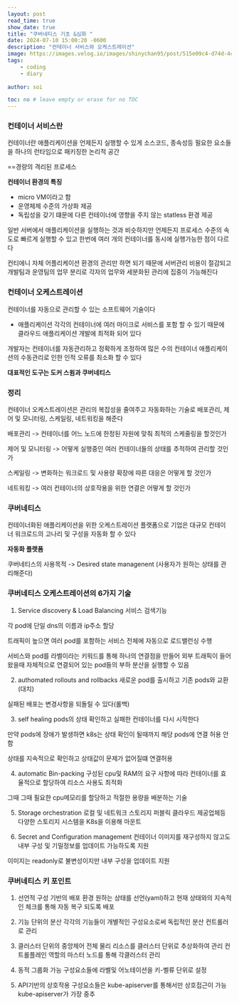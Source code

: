 ```yaml
---
layout: post
read_time: true
show_date: true
title: "쿠버네티스 기초 &심화 "
date: 2024-07-10 15:00:20 -0600
description: "컨테이너 서비스와 오케스트레이션"
image: https://images.velog.io/images/shinychan95/post/515e09c4-d74d-4c82-9890-4e1b5de58de6/%EC%BF%A0%EB%B2%84%EB%84%A4%ED%8B%B0%EC%8A%A4.png
tags: 
    - coding
    - diary
   
author: soi

toc: no # leave empty or erase for no TOC
---
```

### 컨테이너 서비스란
컨테이너란 애플리케이션을 언제든지 실행할 수 있게 소스코드, 종속성등 필요한 요소들을 하나의 런타임으로 패키징한 논리적 공간

 ==경량의 격리된 프로세스 

 **컨테이너 환경의 특징**
 - micro VM이라고 함
- 운영체제 수준의 가상화 제공
- 독립성을 갖기 떄문에 다른 컨테이너에 영향을 주지 않는 statless 환경 제공

일반 서버에서 애플리케이션을 실행하는 것과 비슷하지만 언제든지 프로세스 수준의 속도로 빠르게 실행할 수 있고 한번에 여러 개의 컨테이너를 동시에 실행가능한 점이 다르다 

컨티에니 자체 어플리케이션 환경의 관리만 하면 되기 때문에 서버관리 비용이 절감되고 개발팀과 운영팀의 업무 분리로 각자의 업무와 세분화된 관리에 집중이 가능해진다 

### 컨테이너 오케스트레이션

컨테이너를 자동으로 관리할 수 있는 소프트웨어 기술이다 
- 애플리케이션 각각의 컨테이너에 여러 마이크로 서비스를 포함 할 수 있기 때문에 클라우드 애플리케이션 개발에 최적화 되어 있다 

개발자는 컨테이너를 자동관리하고 정확하게 조정하여 많은 수의 컨테이너 애플리케이션의 수동관리로 인한 인적 오류를 최소화 할 수 있다 

**대표적인 도구는 도커 스윔과 쿠버네티스**

### 정리 

컨테이너 오케스트레이션은 관리의 복잡성을 줄여주고 자동화하는 기술로 배포관리, 제어 및 모니터링, 스케일링, 네트워킹을 해준다 

배포관리 -> 컨테이너를 어느 노드에 한정된 자원에 맞춰 최적의 스케줄링을 할것인가 

제어 및 모니터링 -> 어떻게 실행중인 여러 컨테이너들의 상태를 추적하여 관리할 것인가 

스케일링 -> 변화하는 워크로드 및 사용량 확장에 따른 대응은 어떻게 할 것인가 

네트워킹 -> 여러 컨테이너의 상호작용을 위한 연결은 어떻게 할 것인가

### 쿠버네티스

컨테이너화된 애플리케이션을 위한 오케스트레이션 플랫폼으로 기업은 대규모 컨테이너 워크로드의 고나리 및 구성을 자동화 할 수 있다 

**자동화 플랫폼**

쿠버네티스의 사용목적 -> Desired state managenent (사용자가 원하는 상태를 관리해준다)

### 쿠버네티스 오케스트레이션의 6가지 기술

1. Service discovery & Load Balancing
서비스 검색기능

각 pod에 단일 dns의 이름과 ip주소 할당

트래픽이 높으면 여러 pod를 포함하는 서비스 전체에 자동으로 로드밸런싱 수행

서비스와 pod를 라벨이라는 키워드를 통해 하나의 연결점을 만들어 외부 트래픽이 들어왔을때 자체적으로 연결되어 있는 pod들의 부하 분산을 실행할 수 있음

2. authomated rollouts and rollbacks
새로운 pod를 출시하고 기존 pods와 교환(대치)

실패된 배포는 변경사항을 되돌릴 수 있다(롤백)

3. self healing
pods의 상태 확인하고 실패한 컨테이너를 다시 시작한다 

만약 pods에 장애가 발생하면 k8s는 상태 확인이 될때까지 해당 pods에 연결 허용 안함

상태를 지속적으로 확인하고 상태값이 문제가 없어질떄 연결허용

4. automatic Bin-packing
구성된 cpu및 RAM의 요구 사항에 따라 컨테이너를 효율적으로 할당하여 리소스 사용도 최적화

그때 그때 필요한 cpu메모리를 할당하고 적절한 용량을 배분하는 기술

5. Storage orchestration
로컬 및 네트워크 스토리지 퍼블릭 클라우드 제공업체등 다양한 스토리지 시스템을 K8s을 이용해 마운트

6. Secret and Configuration management
컨테이너 이미지를 재구성하지 않고도 내부 구성 및 기밀정보를 업데이트 가능하도록 지원

이미지는 readonly로 불변성이지만 내부 구성을 업데이트 지원

### 쿠버네티스 키 포인트 
1. 선언적 구성 기반의 배포 환경
원하는 상태를 선언(yaml)하고 현재 상태와의 지속적인 체크를 통해 자동 복구 되도록 배포

2. 기능 단위의 분산
각각의 기능들이 개별적인 구성요소로써 독립적인 분산 컨트롤러로 관리

3. 클러스터 단위의 중앙제어 
전체 물리 리소스를 클러스터 단위로 추상화하여 관리 컨트롤플레인 역할의 마스터 노드를 통해 각클러스터 관리

4. 동적 그룹화 가능
구성요소들에 라벨및 어노테이션을 키-벨류 단위로 설정

5. API기반의 상호작용
구성요소들은 kube-apiserver를 통해서만 상호접근이 가능  kube-apiserver가 가장 중추
